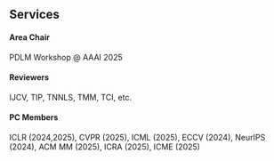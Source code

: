 ## Services

<h4>Area Chair</h4>

PDLM Workshop @ AAAI 2025

<h4>Reviewers</h4>

IJCV, TIP, TNNLS, TMM, TCI, etc.

<h4>PC Members</h4>

ICLR (2024,2025), CVPR (2025), ICML (2025), ECCV (2024), NeurIPS (2024), ACM MM (2025), ICRA (2025), ICME (2025)
